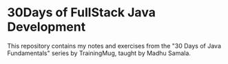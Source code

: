 # 30Days of FullStack Java Development
This repository contains my notes and exercises from the "30 Days of Java Fundamentals" series by TrainingMug, taught by Madhu Samala.
